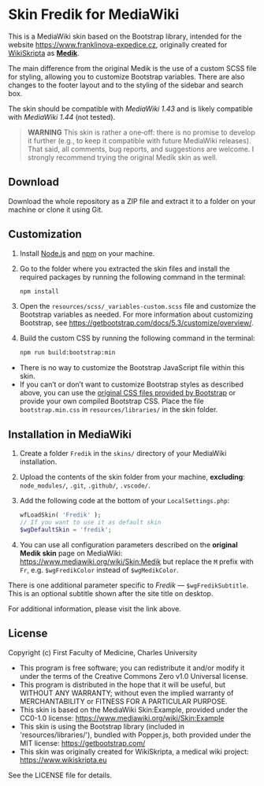 # Skin Fredik for MediaWiki

This is a MediaWiki skin based on the Bootstrap library, intended for the website <https://www.franklinova-expedice.cz>, originally
created for [WikiSkripta](https://www.wikiskripta.eu) as **[Medik](https://www.mediawiki.org/wiki/Skin:Medik)**.

The main difference from the original Medik is the use of a custom SCSS file for styling, allowing you to customize Bootstrap variables. There are also changes to the footer layout and to the styling of the sidebar and search box.

The skin should be compatible with _MediaWiki 1.43_ and is likely compatible with _MediaWiki 1.44_ (not tested).

> **WARNING**
> This skin is rather a one‑off: there is no promise to develop it further (e.g., to keep it compatible with future MediaWiki releases).
> That said, all comments, bug reports, and suggestions are welcome.
> I strongly recommend trying the original Medik skin as well.

## Download

Download the whole repository as a ZIP file and extract it to a folder on your machine or clone it using Git.

## Customization

1. Install [Node.js](https://nodejs.org/) and [npm](https://www.npmjs.com/) on your machine.
2. Go to the folder where you extracted the skin files and install the required packages by running the following command in the terminal:

   ```bash
   npm install
   ```

3. Open the `resources/scss/_variables-custom.scss` file and customize the Bootstrap variables as needed. For more information about customizing Bootstrap, see <https://getbootstrap.com/docs/5.3/customize/overview/>.
4. Build the custom CSS by running the following command in the terminal:

   ```bash
   npm run build:bootstrap:min
   ```

- There is no way to customize the Bootstrap JavaScript file within this skin.
- If you can’t or don’t want to customize Bootstrap styles as described above, you can use the [original CSS files provided by Bootstrap](https://getbootstrap.com/docs/5.3/getting-started/download/) or provide your own compiled Bootstrap CSS. Place the file `bootstrap.min.css` in `resources/libraries/` in the skin folder.

## Installation in MediaWiki

1. Create a folder `Fredik` in the `skins/` directory of your MediaWiki installation.
2. Upload the contents of the skin folder from your machine, **excluding**: `node_modules/`, `.git`, `.github/`, `.vscode/`.

3. Add the following code at the bottom of your `LocalSettings.php`:

   ```php
   wfLoadSkin( 'Fredik' );
   // If you want to use it as default skin
   $wgDefaultSkin = 'fredik';
   ```

4. You can use all configuration parameters described on the **original Medik skin** page on MediaWiki:
   <https://www.mediawiki.org/wiki/Skin:Medik>
   but replace the `M` prefix with `Fr`, e.g. `$wgFredikColor` instead of `$wgMedikColor`.

There is one additional parameter specific to _Fredik_ — `$wgFredikSubtitle`. This is an optional subtitle shown after the site title on desktop.

For additional information, please visit the link above.

## License

Copyright (c) First Faculty of Medicine, Charles University

- This program is free software; you can redistribute it and/or modify
  it under the terms of the Creative Commons Zero v1.0 Universal
  license.
- This program is distributed in the hope that it will be useful,
  but WITHOUT ANY WARRANTY; without even the implied warranty of
  MERCHANTABILITY or FITNESS FOR A PARTICULAR PURPOSE.
- This skin is based on the MediaWiki Skin:Example, provided under
  the CC0-1.0 license: <https://www.mediawiki.org/wiki/Skin:Example>
- This skin is using the Bootstrap library
  (included in 'resources/libraries/'), bundled with Popper.js, both
  provided under the MIT license: <https://getbootstrap.com/>
- This skin was originally created for WikiSkripta, a medical wiki
  project: <https://www.wikiskripta.eu>

See the LICENSE file for details.
